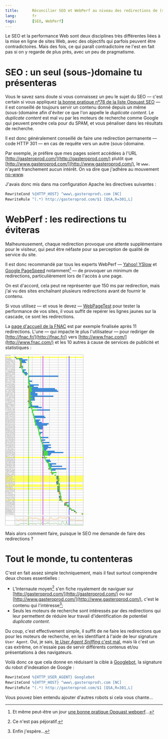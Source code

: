 ```yaml
---
title:      Réconcilier SEO et WebPerf au niveau des redirections de (sous)domaines
lang:       fr
tags:       [SEO, WebPerf]
---
```


Le SEO et la performance Web sont deux disciplines très différentes liées à la mise en ligne de sites Web, avec des objectifs qui parfois peuvent être contradictoires. Mais des fois, ce qui paraît contradictoire ne l'est en fait pas si on y regarde de plus près, avec un peu de pragmatisme.

# SEO : un seul (sous-)domaine tu présenteras

Vous le savez sans doute si vous connaissez un peu le sujet du SEO — c'est certain si vous appliquez [la bonne pratique nº78 de la liste Opquast SEO](https://checklists.opquast.com/seo/criteria/16253/) — il est conseillé de toujours servir un contenu donné depuis un même (sous-)domaine afin d'éviter ce que l'on appelle le *duplicate content*. Le *duplicate content* est mal vu par les moteurs de recherche comme Google qui peuvent prendre cela pour du SPAM, et vous pénaliser dans les résultats de recherche.

Il est donc généralement conseillé de faire une redirection permanente — code HTTP 301 — en cas de requête vers un autre (sous-)domaine.

Par exemple, je préfère que mes pages soient accédées à l'URL [http://gasteroprod.com/](http://gasteroprod.com/) plutôt que [http://www.gasteroprod.com/](http://www.gasteroprod.com/), le `www.` n'ayant franchement aucun intérêt. On va dire que j'adhère au mouvement [no-www](http://no-www.org/).

J'avais donc mis dans ma configuration Apache les directives suivantes :

```apache
RewriteCond %{HTTP_HOST} ^www\.gasteroprod\.com [NC]
RewriteRule ^(.*) http://gasteroprod.com/$1 [QSA,R=301,L]
```

# WebPerf : les redirections tu éviteras

Malheureusement, chaque redirection provoque une attente supplémentaire pour le visiteur, qui peut être néfaste pour sa perception de qualité de service du site.

Il est donc recommandé par tous les experts WebPerf — [Yahoo! YSlow](http://developer.yahoo.com/performance/rules.html/#redirects) et [Google PageSpeed](https://developers.google.com/speed/docs/best-practices/rtt#AvoidRedirects) notamment[^1] — de provoquer un minimum de redirections, particulièrement lors de l'accès à une page.

On est d'accord, cela peut ne représenter que 150 ms par redirection, mais j'ai vu des sites enchaînant plusieurs redirections avant de fournir le contenu.

Si vous utilisez — et vous le devez — [WebPageTest](http://webpagetest.org/) pour tester la performance de vos sites, il vous suffit de repérer les lignes jaunes sur la cascade, ce sont les redirections.

La [page d'accueil de la FNAC](http://fnac.fr/) est par exemple finalisée après 11 redirections. L'une — qui impacte le plus l'utilisateur — pour rediriger de [http://fnac.fr/](http://fnac.fr/) vers [http://www.fnac.com/](http://www.fnac.com/) et les 10 autres à cause de services de publicité et statistiques :

![](waterfall-fnac-20120706.png)

Mais alors comment faire, puisque le SEO me demande de faire des redirections ?

# Tout le monde, tu contenteras

C'est en fait assez simple techniquement, mais il faut surtout comprendre deux choses essentielles :

- L'Internaute moyen[^2] s'en fiche royalement de naviguer sur [http://gasteroprod.com/](http://gasteroprod.com/) ou sur [http://www.gasteroprod.com/](http://www.gasteroprod.com/), c'est le contenu qui l'intéresse[^3];
- Seuls les moteurs de recherche sont intéressés par des redirections qui leur permettent de réduire leur travail d'identification de potentiel *duplicate content*.

Du coup, c'est effectivement simple, il suffit de ne faire les redirections que pour les moteurs de recherche, en les identifiant à l'aide de leur signature `User Agent`. Oui, je sais, [le *User Agent Sniffing* c'est mal](http://my.opera.com/karlcow/blog/index.dml/tag/user%20agent%20sniffing), mais là c'est un cas extrême, on n'essaie pas de servir différents contenus et/ou présentations à des navigateurs.

Voilà donc ce que cela donne en réduisant la cible à [Googlebot](http://www.useragentstring.com/pages/Googlebot/), la signature du robot d'indexation de Google :

```apache
RewriteCond %{HTTP_USER_AGENT} Googlebot
RewriteCond %{HTTP_HOST} ^www\.gasteroprod\.com [NC]
RewriteRule ^(.*) http://gasteroprod.com/$1 [QSA,R=301,L]
```

Vous pouvez bien entendu ajouter d'autres robots si cela vous chante…


[^1]: Et même peut-être un jour [une bonne pratique Opquast webperf](https://checklists.opquast.com/webperf/workshops/criterion/19918)…

[^2]: Ce n'est pas péjoratif.

[^3]: Enfin j'espère…
